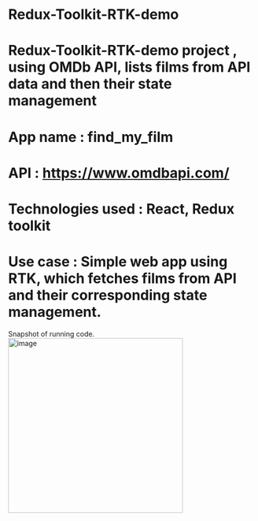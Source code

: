 # Redux-Toolkit-RTK-demo
# Redux-Toolkit-RTK-demo project , using OMDb API, lists films from API data and then their state management
# App name : find_my_film
# API : https://www.omdbapi.com/
# Technologies used : React, Redux toolkit
# Use case : Simple web app using RTK, which fetches films from API and their corresponding state management.
Snapshot of running code.
<img width="355" alt="image" src="https://user-images.githubusercontent.com/27900627/230767064-e4fd00e8-0c19-4bbe-819d-0ce020e0e93d.png">



